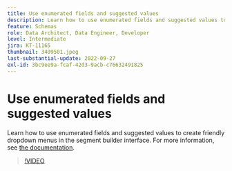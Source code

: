 ```yaml
---
title: Use enumerated fields and suggested values
description: Learn how to use enumerated fields and suggested values to create friendly dropdown menus in the segment builder interface.
feature: Schemas
role: Data Architect, Data Engineer, Developer
level: Intermediate
jira: KT-11165
thumbnail: 3409501.jpeg
last-substantial-update: 2022-09-27
exl-id: 3bc9ee9a-fcaf-42d3-9acb-c76632491825
---
```

# Use enumerated fields and suggested values

Learn how to use enumerated fields and suggested values to create friendly dropdown menus in the segment builder interface. For more information, see [the documentation](https://experienceleague.adobe.com/docs/experience-platform/xdm/ui/fields/enum.html).

>[!VIDEO](https://video.tv.adobe.com/v/3409501/?learn=on)
